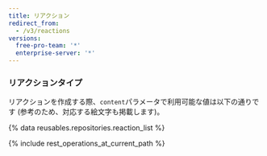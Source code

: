 ```yaml
---
title: リアクション
redirect_from:
  - /v3/reactions
versions:
  free-pro-team: '*'
  enterprise-server: '*'
---
```


### リアクションタイプ

リアクションを作成する際、`content`パラメータで利用可能な値は以下の通りです (参考のため、対応する絵文字も掲載します)。

{% data reusables.repositories.reaction_list %}

{% include rest_operations_at_current_path %}
